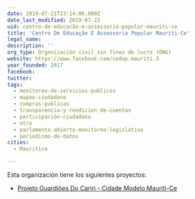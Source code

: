 ```yaml
---
date: 2019-07-21T23:14:06.000Z
date_last_modified: 2019-07-23
uid: centro-de-educacão-e-assessoria-popular-mauriti-ce
title: 'Centro De Educação E Assessoria Popular Mauriti-Ce'
legal_name: 
description: ''
org_type: Organización civil sin fines de lucro (ONG)
website: https://www.facebook.com/cedap.mauriti.3
year_founded: 2017
facebook: 
twitter: 
tags:
  - monitoreo-de-servicios-publicos
  - mapeo-ciudadano
  - compras-publicas
  - transparencia-y-rendicion-de-cuentas
  - participación-ciudadana
  - otro
  - parlamento-abierto-monitoreo-legislativo
  - periodismo-de-datos
cities: 
  - Mauritice

---
```


Esta organización tiene los siguientes proyectos:

- [Projeto Guardiões Do Cariri - Cidade Modelo Mauriti-Ce](/proyectos/projeto-guardiões-do-cariri-cidade-modelo-mauriti-ce)
